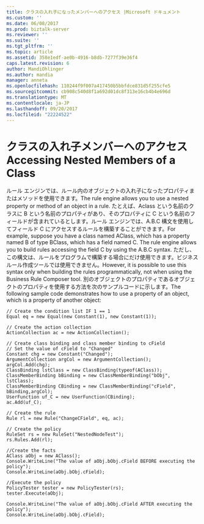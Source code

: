```yaml
---
title: クラスの入れ子になったメンバーへのアクセス |Microsoft ドキュメント
ms.custom: ''
ms.date: 06/08/2017
ms.prod: biztalk-server
ms.reviewer: ''
ms.suite: ''
ms.tgt_pltfrm: ''
ms.topic: article
ms.assetid: 358e1edf-ae0b-4916-b8db-7277f39e36f4
caps.latest.revision: 6
author: MandiOhlinger
ms.author: mandia
manager: anneta
ms.openlocfilehash: 110244f9f007a417450b5bbfdce831d5f255cfe5
ms.sourcegitcommit: cb908c540d8f1a692d01dc8f313e16cb4b4e696d
ms.translationtype: MT
ms.contentlocale: ja-JP
ms.lasthandoff: 09/20/2017
ms.locfileid: "22224522"
---
```

# <a name="accessing-nested-members-of-a-class"></a><span data-ttu-id="36912-102">クラスの入れ子メンバーへのアクセス</span><span class="sxs-lookup"><span data-stu-id="36912-102">Accessing Nested Members of a Class</span></span>
<span data-ttu-id="36912-103">ルール エンジンでは、ルール内のオブジェクトの入れ子になったプロパティまたはメソッドを使用できます。</span><span class="sxs-lookup"><span data-stu-id="36912-103">The rule engine allows you to use a nested property or method of an object in a rule.</span></span> <span data-ttu-id="36912-104">たとえば、Aclass という名前のクラスに B という名前のプロパティがあり、そのプロパティに C という名前のフィールドが含まれているとします。ルール エンジンでは、A.B.C 構文を使用してフィールド C にアクセスするルールを構築することができます。</span><span class="sxs-lookup"><span data-stu-id="36912-104">For example, suppose you have a class named AClass, which has a property named B of type BClass, which has a field named C. The rule engine allows you to build rules accessing the field C by using the A.B.C syntax.</span></span> <span data-ttu-id="36912-105">ただし、この構文は、ルールをプログラムで構築する場合にだけ使用できます。ビジネス ルール作成ツールでは使用できません。</span><span class="sxs-lookup"><span data-stu-id="36912-105">However, it is possible to use this syntax only when building the rules programmatically, not when using the Business Rule Composer tool.</span></span> <span data-ttu-id="36912-106">別のオブジェクトのプロパティであるオブジェクトのプロパティを使用する方法を次のサンプルコードに示します。</span><span class="sxs-lookup"><span data-stu-id="36912-106">The following sample code demonstrates how to use a property of an object, which is a property of another object:</span></span>  
  
```  
// Create the condition list IF 1 == 1  
Equal eq = new Equal(new Constant(1), new Constant(1));  
  
// Create the action collection  
ActionCollection ac = new ActionCollection();  
  
// Create class binding and class member binding to cField  
// Set the value of cField to "Changed"  
Constant chg = new Constant("Changed");  
ArgumentCollection argCol = new ArgumentCollection();  
argCol.Add(chg);  
ClassBinding lstClass = new ClassBinding(typeof(AClass));  
ClassMemberBinding bBinding = new ClassMemberBinding("bObj", lstClass);  
ClassMemberBinding CBinding = new ClassMemberBinding("cField", bBinding,argCol);  
UserFunction uf_C = new UserFunction(CBinding);  
ac.Add(uf_C);  
  
// Create the rule  
Rule rl = new Rule("ChangeCField", eq, ac);  
  
// Create the policy  
RuleSet rs = new RuleSet("NestedNodeTest");  
rs.Rules.Add(rl);  
  
//Create the facts  
AClass aObj = new AClass();  
Console.WriteLine("The value of aObj.bObj.cField BEFORE executing the policy");  
Console.WriteLine(aObj.bObj.cField);  
  
//Execute the policy  
PolicyTester tester = new PolicyTester(rs);  
tester.Execute(aObj);  
  
Console.WriteLine("The value of aObj.bObj.cField AFTER executing the policy");  
Console.WriteLine(aObj.bObj.cField);  
```